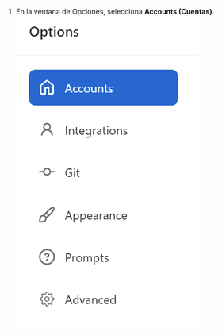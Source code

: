 1. En la ventana de Opciones, selecciona **Accounts (Cuentas)**. ![El panel Accounts (Cuentas) en la ventana de Opciones](/assets/images/help/desktop/windows-select-accounts-pane.png)
